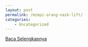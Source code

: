 ```yaml
---
layout: post
permalink: /mimpi-orang-naik-lift/
categories:
    - Uncategorized
---
```


[Baca Selengkapnya](/08)